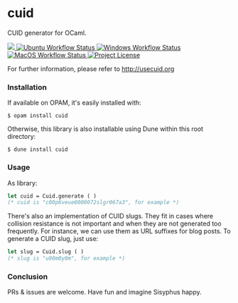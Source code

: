 # cuid

CUID generator for OCaml.

<p>
<a target="_blank" class="badge-link" href="https://github.com/marcoonroad/ocaml-cuid/blob/stable/cuid.opam">
<img src="https://img.shields.io/static/v1?label=OCaml&message=%2Bv4.07.0&color=orange&style=flat-square&logo=ocaml" />
</a><span class="badge-separator"></span>
<a target="_blank" class="badge-link" href="https://github.com/marcoonroad/ocaml-cuid/actions?query=workflow%3A%22Ubuntu+CI+Workflow%22+branch%3Astable">
<img alt="Ubuntu Workflow Status" src="https://img.shields.io/github/workflow/status/marcoonroad/ocaml-cuid/Ubuntu%20CI%20Workflow/stable?label=Ubuntu&logo=github&style=flat-square" />
</a><span class="badge-separator"></span>
<a target="_blank" class="badge-link" href="https://github.com/marcoonroad/ocaml-cuid/actions?query=workflow%3A%22Windows+CI+Workflow%22+branch%3Astable">
<img alt="Windows Workflow Status" src="https://img.shields.io/github/workflow/status/marcoonroad/ocaml-cuid/Windows%20CI%20Workflow/stable?label=Windows&logo=github&style=flat-square" />
</a><span class="badge-separator"></span>
<a target="_blank" class="badge-link" href="https://github.com/marcoonroad/ocaml-cuid/actions?query=workflow%3A%22MacOS+CI+Workflow%22+branch%3Astable">
<img alt="MacOS Workflow Status" src="https://img.shields.io/github/workflow/status/marcoonroad/ocaml-cuid/MacOS%20CI%20Workflow/stable?label=MacOS&logo=github&style=flat-square" />
</a><span class="badge-separator"></span>
<a target="_blank" class="badge-link" href="https://github.com/marcoonroad/ocaml-cuid/blob/stable/LICENSE">
<img alt="Project License" src="https://img.shields.io/github/license/marcoonroad/ocaml-cuid?label=License&logo=github&style=flat-square" />
</a>
</p>

For further information, please refer to http://usecuid.org

### Installation

If available on OPAM, it's easily installed with:

```shell
$ opam install cuid
```

Otherwise, this library is also installable using
Dune within this root directory:

```shell
$ dune install cuid
```

### Usage

As library:

```ocaml
let cuid = Cuid.generate ( )
(* cuid is "c00p6veue0000072slgr067a3", for example *)
```

There's also an implementation of CUID slugs. They fit in cases
where collision resistance is not important and when they are not
generated too frequently. For instance, we can use them as URL
suffixes for blog posts. To generate a CUID slug, just use:

```ocaml
let slug = Cuid.slug ( )
(* slug is "u90m0y0m", for example *)
```

### Conclusion

PRs & issues are welcome. Have fun and imagine Sisyphus happy.
